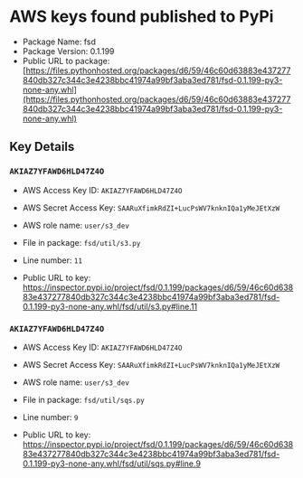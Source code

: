 # AWS keys found published to PyPi

* Package Name: fsd
* Package Version: 0.1.199
* Public URL to package: [https://files.pythonhosted.org/packages/d6/59/46c60d63883e437277840db327c344c3e4238bbc41974a99bf3aba3ed781/fsd-0.1.199-py3-none-any.whl](https://files.pythonhosted.org/packages/d6/59/46c60d63883e437277840db327c344c3e4238bbc41974a99bf3aba3ed781/fsd-0.1.199-py3-none-any.whl)

## Key Details

### `AKIAZ7YFAWD6HLD47Z4O`

* AWS Access Key ID: `AKIAZ7YFAWD6HLD47Z4O`
* AWS Secret Access Key: `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` 
* AWS role name: `user/s3_dev`
* File in package: `fsd/util/s3.py`
* Line number: `11`

* Public URL to key: https://inspector.pypi.io/project/fsd/0.1.199/packages/d6/59/46c60d63883e437277840db327c344c3e4238bbc41974a99bf3aba3ed781/fsd-0.1.199-py3-none-any.whl/fsd/util/s3.py#line.11



### `AKIAZ7YFAWD6HLD47Z4O`

* AWS Access Key ID: `AKIAZ7YFAWD6HLD47Z4O`
* AWS Secret Access Key: `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` 
* AWS role name: `user/s3_dev`
* File in package: `fsd/util/sqs.py`
* Line number: `9`

* Public URL to key: https://inspector.pypi.io/project/fsd/0.1.199/packages/d6/59/46c60d63883e437277840db327c344c3e4238bbc41974a99bf3aba3ed781/fsd-0.1.199-py3-none-any.whl/fsd/util/sqs.py#line.9



